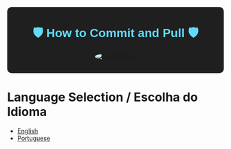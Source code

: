 <div align="center" style="background-color: #1f1f1f; padding: 30px; border-radius: 10px;">
   <h1 style="color: #61dafb; font-family: 'Arial', sans-serif; margin-top: 10px; font-size: 28px; font-weight: bold;">🛡️  How to Commit and Pull 🛡️ </h1>
    <img src="https://media.licdn.com/dms/image/C4D12AQF6-4QGS0Gw2Q/article-cover_image-shrink_720_1280/0/1623147132038?e=2147483647&v=beta&t=63_JWmPGVzpGN3Fj4Y33J6aF9gjXl8GgIckyfzZ3Jow" alt="Code Wings" style="border-radius: 50%;">
</div>


# Language Selection / Escolha do Idioma

- [English](https://github.com/nicolaspoersch/github-guide/blob/main/EN.md)
- [Portuguese](https://github.com/nicolaspoersch/github-guide/blob/main/PT-BR.md)
